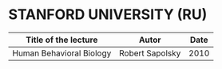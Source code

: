 # STANFORD UNIVERSITY (RU)

| Title of the lecture     | Autor           | Date |
| ------------------------ | --------------- | ---- |
| Human Behavioral Biology | Robert Sapolsky | 2010 | 
